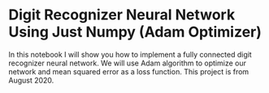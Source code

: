 # Digit Recognizer Neural Network Using Just Numpy (Adam Optimizer) 
In this notebook I will show you how to implement a fully connected digit recognizer neural network. We will use Adam algorithm to optimize our network and mean squared error as a loss function. This project is from August 2020.
